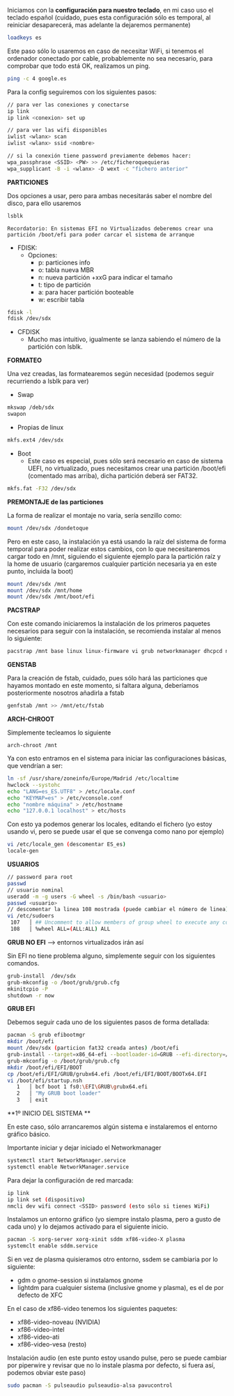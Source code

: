 
Iniciamos con la **configuración para nuestro teclado**, en mi caso uso el teclado español (cuidado, pues esta configuración sólo es temporal, al reiniciar desaparecerá, mas adelante la dejaremos permanente)

```bash
loadkeys es
```

Este paso sólo lo usaremos en caso de necesitar WiFi, si tenemos el ordenador conectado por cable, probablemente no sea necesario, para comprobar que todo está OK, realizamos un ping.

```bash
ping -c 4 google.es
```

Para la config seguiremos con los siguientes pasos:

```bash
// para ver las conexiones y conectarse
ip link
ip link <conexion> set up

// para ver las wifi disponibles
iwlist <wlanx> scan
iwlist <wlanx> ssid <nombre>

// si la conexión tiene password previamente debemos hacer:
wpa_passphrase <SSID> <PW> >> /etc/ficheroquequieras
wpa_supplicant -B -i <wlanx> -D wext -c "fichero anterior"
```

**PARTICIONES**

Dos opciones a usar, pero para ambas necesitarás saber el nombre del disco, para ello usaremos

```bash
lsblk
```

~~~
Recordatorio: En sistemas EFI no Virtualizados deberemos crear una partición /boot/efi para poder carcar el sistema de arranque
~~~

- FDISK:
	- Opciones:
		- p: particiones info
		- o: tabla nueva MBR
		- n: nueva partición +xxG para indicar el tamaño
		- t: tipo de partición
		- a: para hacer partición booteable
		- w: escribir tabla

```bash
fdisk -l
fdisk /dev/sdx
```

- CFDISK
	- Mucho mas intuitivo, igualmente se lanza sabiendo el número de la partición con lsblk.

**FORMATEO**

Una vez creadas, las formatearemos según necesidad (podemos seguir recurriendo a lsblk para ver)

- Swap

```bash
mkswap /deb/sdx
swapon
```

- Propias de linux
```bash
mkfs.ext4 /dev/sdx
```
- Boot 
	- Este caso es especial, pues sólo será necesario en caso de sistema UEFI, no virtualizado, pues necesitamos crear una partición /boot/efi (comentado mas arriba), dicha partición deberá ser FAT32.

```bash
mkfs.fat -F32 /dev/sdx
```

**PREMONTAJE de las particiones**

La forma de realizar el montaje no varia, sería senzillo como:

```bash
mount /dev/sdx /dondetoque
```

Pero en este caso, la instalación ya está usando la raíz del sistema de forma temporal para poder realizar estos cambios, con lo que necesitaremos cargar todo en /mnt, siguiendo el siguiente ejemplo para la partición raíz y la home de usuario (cargaremos cualquier partición necesaria ya en este punto, incluida la boot)

```bash
mount /dev/sdx /mnt
mount /dev/sdx /mnt/home
mount /dev/sdx /mnt/boot/efi
```

**PACSTRAP**

Con este comando iniciaremos la instalación de los primeros paquetes necesarios para seguir con la instalación, se recomienda instalar al menos lo siguiente:

```bash
pacstrap /mnt base linux linux-firmware vi grub networkmanager dhcpcd netctl wpa_supplicant dialog
```

**GENSTAB**

Para la creación de fstab, cuidado, pues sólo hará las particiones que hayamos montado en este momento, si faltara alguna, deberíamos posteriormente nosotros añadirla a fstab

```bash
genfstab /mnt >> /mnt/etc/fstab
```

**ARCH-CHROOT**

Simplemente tecleamos lo siguiente

```bsh
arch-chroot /mnt
```

Ya con esto entramos en el sistema para iniciar las configuraciones básicas, que vendrían a ser:

```bash
ln -sf /usr/share/zoneinfo/Europe/Madrid /etc/localtime
hwclock --systohc
echo "LANG=es_ES.UTF8" > /etc/locale.conf
echo "KEYMAP=es" > /etc/vconsole.conf
echo "nombre máquina" > /etc/hostname
echo "127.0.0.1 localhost" > etc/hosts
```

Con esto ya podemos generar los locales, editando el fichero (yo estoy usando vi, pero se puede usar el que se convenga como nano por ejemplo)

```bash
vi /etc/locale_gen (descomentar ES_es)
locale-gen
```

**USUARIOS**

```bash
// password para root
passwd
// usuario nominal
useradd -m -g users -G wheel -s /bin/bash <usuario>
passwd <usuario>
// descomentar la linea 108 mostrada (puede cambiar el número de linea)
vi /etc/sudoers
 107   │ ## Uncomment to allow members of group wheel to execute any command
 108   │ %wheel ALL=(ALL:ALL) ALL
```

**GRUB NO EFI** --> entornos virtualizados irán así

Sin EFI no tiene problema alguno, simplemente seguir con los siguientes comandos.

```bash
grub-install  /dev/sdx
grub-mkconfig -o /boot/grub/grub.cfg
mkinitcpio -P
shutdown -r now
```

**GRUB  EFI**

Debemos seguir cada uno de los siguientes pasos de forma detallada:

```bash
pacman -S grub efibootmgr
mkdir /boot/efi
mount /dev/sdx (particion fat32 creada antes) /boot/efi
grub-install --target=x86_64-efi --bootloader-id=GRUB --efi-directory=/boot/efi
grub-mkconfig -o /boot/grub/grub.cfg
mkdir /boot/efi/EFI/BOOT
cp /boot/efi/EFI/GRUB/grubx64.efi /boot/efi/EFI/BOOT/BOOTx64.EFI
vi /boot/efi/startup.nsh
   1   │ bcf boot 1 fs0:\EFI\GRUB\grubx64.efi
   2   │ "My GRUB boot loader"
   3   │ exit
```

**1º INICIO DEL SISTEMA **

En este caso, sólo arrancaremos algún sistema e instalaremos el entorno gráfico básico.

Importante iniciar y dejar iniciado el Networkmanager

```bash
systemctl start NetworkManager.service
systemctl enable NetworkManager.service
```

Para dejar la configuración de red marcada:

```bash
ip link
ip link set (dispositivo)
nmcli dev wifi connect <SSID> password (esto sólo si tienes WiFi)
```

Instalamos un entorno gráfico (yo siempre instalo plasma, pero a gusto de cada uno) y lo dejamos activado para el siguiente inicio.

```bash
pacman -S xorg-server xorg-xinit sddm xf86-video-X plasma
systemclt enable sddm.service
```

Si en vez de plasma quisieramos otro entorno, ssdem se cambiaria por lo siguiente:

- gdm o gnome-session si instalamos gnome
- lightdm para cualquier sistema (inclusive gnome y plasma), es el de por defecto de XFC

En el caso de xf86-video tenemos los siguientes paquetes:

- xf86-video-noveau (NVIDIA)
- xf86-video-intel
- xf86-video-ati
- xf86-video-vesa (resto)

Instalación audio (en este punto estoy usando pulse, pero se puede cambiar por piperwire y revisar que no lo instale plasma por defecto, si fuera así, podemos obviar este paso)

```bash
sudo pacman -S pulseaudio pulseaudio-alsa pavucontrol
```